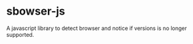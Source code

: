 sbowser-js
==========

A javascript library to detect browser and notice if versions is no longer supported.
